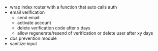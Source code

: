 - wrap index router with a function that auto calls auth
- email verification
  - send email
  - activate account
  - delete verification code after x days
  - allow regenerate/resend of verification or delete user after xy days
- dos prevention module
- sanitize input